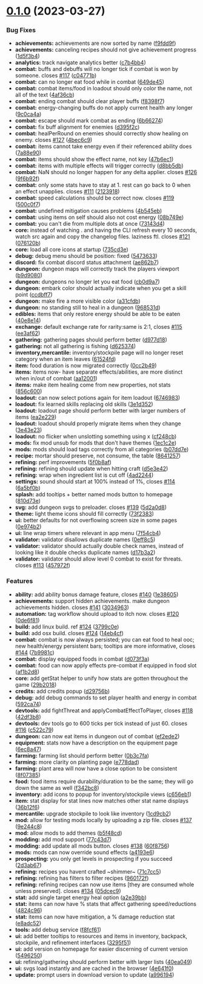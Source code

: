 # [0.1.0](https://github.com/WorldSellerGame/world-seller/compare/v0.0.6...v0.1.0) (2023-03-27)


### Bug Fixes

* **achievements:** achievements are now sorted by name ([f9fdd9f](https://github.com/WorldSellerGame/world-seller/commit/f9fdd9f01700c1fa06f93544c2fadfb3c1ae7518))
* **achievements:** canceling recipes should not give achievement progress ([1d5f3b4](https://github.com/WorldSellerGame/world-seller/commit/1d5f3b4935803f349c119ea88140a195389d51bd))
* **analytics:** track navigate analytics better ([c7b4bb4](https://github.com/WorldSellerGame/world-seller/commit/c7b4bb47c77dba746de80f1ee853dbdd7e52acb8))
* **combat:** buffs and debuffs will no longer tick if combat is won by someone. closes [#117](https://github.com/WorldSellerGame/world-seller/issues/117) ([c04771b](https://github.com/WorldSellerGame/world-seller/commit/c04771b1c06df8bacea614d0a5260ca35ec26ced))
* **combat:** can no longer eat food while in combat ([649de45](https://github.com/WorldSellerGame/world-seller/commit/649de450d27d6fe2e12ece2a8d6c732bce0a7a96))
* **combat:** combat items/food in loadout should only color the name, not all of the text ([4af36cb](https://github.com/WorldSellerGame/world-seller/commit/4af36cb46c37f2364216318ccbee5552e429bbf5))
* **combat:** ending combat should clear player buffs ([f8398f7](https://github.com/WorldSellerGame/world-seller/commit/f8398f71ba403270c7dcaf05b5fca0999e924a1c))
* **combat:** energy-changing buffs do not apply current health any longer ([9c0ca4a](https://github.com/WorldSellerGame/world-seller/commit/9c0ca4a496101cb4a10bf2438a31cf8b368ae8b7))
* **combat:** escape should mark combat as ending ([6b66274](https://github.com/WorldSellerGame/world-seller/commit/6b66274b18f8857691fc898c0ba2c087a359e8ff))
* **combat:** fix buff alignment for enemies ([d395f2c](https://github.com/WorldSellerGame/world-seller/commit/d395f2c251a021be2c7ed76352c409d6a99b456b))
* **combat:** healPerRound on enemies should correctly show healing on enemy. closes [#127](https://github.com/WorldSellerGame/world-seller/issues/127) ([4bec6c9](https://github.com/WorldSellerGame/world-seller/commit/4bec6c9fd57efa41e6424cac2dd06207dd1794fa))
* **combat:** items cannot take energy even if their referenced ability does ([7a88e90](https://github.com/WorldSellerGame/world-seller/commit/7a88e90a11833006b9f094f7d04e6fe252c7c411))
* **combat:** items should show the effect name, not key ([47b6ec1](https://github.com/WorldSellerGame/world-seller/commit/47b6ec1baffc1312b3a5cd548abe971f22cf6862))
* **combat:** items with multiple effects will trigger correctly ([d8bb5db](https://github.com/WorldSellerGame/world-seller/commit/d8bb5db806964a87ed88d4c053866c4dc7c59b7e))
* **combat:** NaN should no longer happen for any delta applier. closes [#126](https://github.com/WorldSellerGame/world-seller/issues/126) ([9f6b92f](https://github.com/WorldSellerGame/world-seller/commit/9f6b92f31351acacde0a83b8d0394c54145f12a4))
* **combat:** only some stats have to stay at 1. rest can go back to 0 when an effect unapplies. closes [#111](https://github.com/WorldSellerGame/world-seller/issues/111) ([2123918](https://github.com/WorldSellerGame/world-seller/commit/2123918063371679804963b9d49087c1530469fa))
* **combat:** speed calculations should be correct now. closes [#119](https://github.com/WorldSellerGame/world-seller/issues/119) ([500c0f7](https://github.com/WorldSellerGame/world-seller/commit/500c0f7511301d73f9403f158fa023bac1ee7c88))
* **combat:** undefined mitigation causes problems ([4b545eb](https://github.com/WorldSellerGame/world-seller/commit/4b545eb462c33eee75e4a81787a971b6276d62fb))
* **combat:** using items on self should also not cost energy ([08b749e](https://github.com/WorldSellerGame/world-seller/commit/08b749e65292b39a542d04ecbb5b36ef091edd20))
* **combat:** you can't die from multiple dots at once ([73143d4](https://github.com/WorldSellerGame/world-seller/commit/73143d4c0d20c7a7aa91bb88a9081981e72019fb))
* **core:** instead of watching . and having the CLI refresh every 10 seconds, watch src again and copy the changelog files. laziness ftl. closes [#121](https://github.com/WorldSellerGame/world-seller/issues/121) ([076120b](https://github.com/WorldSellerGame/world-seller/commit/076120b7702f8b34db04c157dd58eb75db908f2e))
* **core:** load all core icons at startup ([735cd3e](https://github.com/WorldSellerGame/world-seller/commit/735cd3eb9ef93ff7eb98384a3e9e16e6b4ba2a44))
* **debug:** debug menu should be position: fixed ([5473633](https://github.com/WorldSellerGame/world-seller/commit/54736331ceb4154bd01ac88b38b5552bbbfc5013))
* **discord:** fix combat discord status attachment ([ae862b7](https://github.com/WorldSellerGame/world-seller/commit/ae862b7202327d2bdc3d705072daab82784a8ab9))
* **dungeon:** dungeon maps will correctly track the players viewport ([b9d9080](https://github.com/WorldSellerGame/world-seller/commit/b9d90806bf313dea497114ecdcbc2e914483e3a8))
* **dungeon:** dungeons no longer let you eat food ([cb0d9a7](https://github.com/WorldSellerGame/world-seller/commit/cb0d9a7b0139d39fce1f882fbfde45d982830f81))
* **dungeon:** embark color should actually indicate when you get a skill point ([ccdbff7](https://github.com/WorldSellerGame/world-seller/commit/ccdbff7ec8f275f33a55ea2bf18ae8e20db9e16e))
* **dungeon:** make fire a more visible color ([a31cfdb](https://github.com/WorldSellerGame/world-seller/commit/a31cfdb0c714f28deba973dfc9a0c1c1eaaf9746))
* **dungeon:** no standing still to heal in a dungeon ([968531d](https://github.com/WorldSellerGame/world-seller/commit/968531de8d12fdc5cacc7fe7c6c4458f29d50f0d))
* **edibles:** items that only restore energy should be able to be eaten ([40e8e14](https://github.com/WorldSellerGame/world-seller/commit/40e8e144929c3228377df64099e5c07fbc722e49))
* **exchange:** default exchange rate for rarity:same is 2:1, closes [#115](https://github.com/WorldSellerGame/world-seller/issues/115) ([ee3af62](https://github.com/WorldSellerGame/world-seller/commit/ee3af629c2108039ebbf6e7ce2d3e178006f024c))
* **gathering:** gathering pages should perform better ([d977d18](https://github.com/WorldSellerGame/world-seller/commit/d977d188232be4d1c11794de7a8813c34196ea52))
* **gathering:** not all gathering is fishing ([d625374](https://github.com/WorldSellerGame/world-seller/commit/d625374ceeba5cc6be2cd42ccf5b6e6c23eacf5d))
* **inventory,mercantile:** inventory/stockpile page will no longer reset category when an item leaves ([61524fd](https://github.com/WorldSellerGame/world-seller/commit/61524fddc004b502a3f0ba44aa7d1d8bb998ecd6))
* **item:** food duration is now migrated correctly ([0cc2b49](https://github.com/WorldSellerGame/world-seller/commit/0cc2b4905681b1bf773a3a66fcafb210a7dcabc1))
* **items:** items now- have separate effects/abilities, are more distinct when in/out of combat ([aa12001](https://github.com/WorldSellerGame/world-seller/commit/aa12001ebedd95c1e6c85d08c3893b7209328cbc))
* **items:** make item healing come from new properties, not stats ([856c600](https://github.com/WorldSellerGame/world-seller/commit/856c600356c3bd9dc53e41b53857f38700547ade))
* **loadout:** can now select potions again for item loadout ([6746983](https://github.com/WorldSellerGame/world-seller/commit/674698351c4d8ba507d2628d06583557fd51dd4d))
* **loadout:** fix learned skills replacing old skills ([3e1d352](https://github.com/WorldSellerGame/world-seller/commit/3e1d35276518d60a15382ce3a0f77493e66374a9))
* **loadout:** loadout page should perform better with larger numbers of items ([ea2e229](https://github.com/WorldSellerGame/world-seller/commit/ea2e2296bfc476e5084063354658a1563b572a78))
* **loadout:** loadout should properly migrate items when they change ([3e43e23](https://github.com/WorldSellerGame/world-seller/commit/3e43e239f250bd55728e8a468b204df3efbbaff2))
* **loadout:** no flicker when unslotting something using x ([cf248cb](https://github.com/WorldSellerGame/world-seller/commit/cf248cba634f0ca6b3581a200b4370f32f28c371))
* **mods:** fix mod unsub for mods that don't have themes ([1ec1c2e](https://github.com/WorldSellerGame/world-seller/commit/1ec1c2ec4cb4aa317e053a05fbdae84034b5ca1c))
* **mods:** mods should load tags correctly from all categories ([b07dd7e](https://github.com/WorldSellerGame/world-seller/commit/b07dd7eeb969286345d228d4bc16e0f92b9cf6c3))
* **recipe:** mortar should preserve, not consume, the table ([8641257](https://github.com/WorldSellerGame/world-seller/commit/8641257dc5639307ba147af0a2a6b2705568b2f3))
* **refining:** perf improvements ([5f0b8af](https://github.com/WorldSellerGame/world-seller/commit/5f0b8af4706a1ba99f5fab4ecdc8c1b699871dc3))
* **refining:** refining should update when hitting craft ([d5e3e42](https://github.com/WorldSellerGame/world-seller/commit/d5e3e42d697319b866581176d8db0ef3d40e3ffd))
* **refining:** wrap when ingredient list is cut off ([4ad2244](https://github.com/WorldSellerGame/world-seller/commit/4ad2244a02d594705f1fbd736f7e751a04dbd9f6))
* **settings:** sound should start at 100% instead of 1%, closes [#114](https://github.com/WorldSellerGame/world-seller/issues/114) ([6a5bf0b](https://github.com/WorldSellerGame/world-seller/commit/6a5bf0b25740d15c1456a6b8da3383d5db6720d8))
* **splash:** add tooltips + better named mods button to homepage ([810d73e](https://github.com/WorldSellerGame/world-seller/commit/810d73e5654b647a62c357b15db6bd36543dd2aa))
* **svg:** add dungeon svgs to preloader. closes [#139](https://github.com/WorldSellerGame/world-seller/issues/139) ([5d2a0d8](https://github.com/WorldSellerGame/world-seller/commit/5d2a0d8ac61c622d8a202bc38c73949f52a15be9))
* **theme:** light theme icons should fill correctly ([73f2383](https://github.com/WorldSellerGame/world-seller/commit/73f2383426d6488d32021e6a7976f72eafaa9259))
* **ui:** better defaults for not overflowing screen size in some pages ([0e974b2](https://github.com/WorldSellerGame/world-seller/commit/0e974b2ceff3094bc23b2ab0d8286b355952af40))
* **ui:** line wrap timers where relevant in app menu ([7f54cb4](https://github.com/WorldSellerGame/world-seller/commit/7f54cb40c919120bd8d84cd47b636825370559f1))
* **validator:** validator disallows duplicate names ([0eff8c5](https://github.com/WorldSellerGame/world-seller/commit/0eff8c5607957338065753051f78a641963647e9))
* **validator:** validator should actually double check names, instead of looking like it double checks duplicate names ([d17b3a2](https://github.com/WorldSellerGame/world-seller/commit/d17b3a2723637738d1b06ed6be9f188e8cffd068))
* **validator:** validator should allow level 0 combat to exist for threats. closes [#113](https://github.com/WorldSellerGame/world-seller/issues/113) ([457972f](https://github.com/WorldSellerGame/world-seller/commit/457972fc2f0f84f45d785cae8cd4e5c9cd15e846))


### Features

* **ability:** add ability bonus damage feature, closes [#140](https://github.com/WorldSellerGame/world-seller/issues/140) ([1e38605](https://github.com/WorldSellerGame/world-seller/commit/1e386053b150796bcaa3e9372de73604f6e77685))
* **achievements:** support hidden achievements. make dungeon achievements hidden. closes [#141](https://github.com/WorldSellerGame/world-seller/issues/141) ([3034963](https://github.com/WorldSellerGame/world-seller/commit/30349635d5c1a0706bd4fe8c49a952090d8ebdf1))
* **automation:** tag workflow should upload to itch now. closes [#120](https://github.com/WorldSellerGame/world-seller/issues/120) ([0de6f81](https://github.com/WorldSellerGame/world-seller/commit/0de6f812637a02aaa971dfc281fac54ceee8a18a))
* **build:** add linux build. ref [#124](https://github.com/WorldSellerGame/world-seller/issues/124) ([3799c0e](https://github.com/WorldSellerGame/world-seller/commit/3799c0e1c60beaf539e623c1b3ee7a260b28bb1f))
* **build:** add osx build. closes [#124](https://github.com/WorldSellerGame/world-seller/issues/124) ([14eb4cf](https://github.com/WorldSellerGame/world-seller/commit/14eb4cf97234730fb171c2c236ce7bc04aee26c2))
* **combat:** combat is now always persisted; you can eat food to heal ooc; new health/energy persistent bars; tooltips are more informative, closes [#144](https://github.com/WorldSellerGame/world-seller/issues/144) ([7b9981c](https://github.com/WorldSellerGame/world-seller/commit/7b9981c39d284362793f6d86a83ff4996b7cbe17))
* **combat:** display equipped foods in combat ([d073f3a](https://github.com/WorldSellerGame/world-seller/commit/d073f3a9ace2ff7a22af854baf9bff7463c86017))
* **combat:** food can now apply effects pre-combat if equipped in food slot ([af1b2d8](https://github.com/WorldSellerGame/world-seller/commit/af1b2d8eb2d978cbe34bde1800e8ba39cd22cfb2))
* **core:** add getStat helper to unify how stats are gotten throughout the game ([29b2018](https://github.com/WorldSellerGame/world-seller/commit/29b20188892fcb248dbec384841f264a156c4c4d))
* **credits:** add credits popup ([d29756b](https://github.com/WorldSellerGame/world-seller/commit/d29756b14c9593ed2b668a686e0393e17d1bb531))
* **debug:** add debug commands to set player health and energy in combat ([592ca74](https://github.com/WorldSellerGame/world-seller/commit/592ca74fdfd49c42f0e5374ab8059fd3274331f4))
* **devtools:** add fightThreat and applyCombatEffectToPlayer, closes [#118](https://github.com/WorldSellerGame/world-seller/issues/118) ([42df3b8](https://github.com/WorldSellerGame/world-seller/commit/42df3b89110c90e21211dadddcd83dfc3efc66a0))
* **devtools:** dev tools go to 600 ticks per tick instead of just 60. closes [#116](https://github.com/WorldSellerGame/world-seller/issues/116) ([c522c79](https://github.com/WorldSellerGame/world-seller/commit/c522c793eeb26f8e23c896056142ad9f71d9129f))
* **dungeon:** can now eat items in dungeon out of combat ([ef2ede2](https://github.com/WorldSellerGame/world-seller/commit/ef2ede25aa672916db60bd4fcb58b4a79e08e81d))
* **equipment:** stats now have a description on the equipment page ([6ec8a47](https://github.com/WorldSellerGame/world-seller/commit/6ec8a47fdb8d16e4927d607dc169e11cbe17deb2))
* **farming:** farming list should perform better ([0b3c7fa](https://github.com/WorldSellerGame/world-seller/commit/0b3c7fa57420af7eaa7d6b3ff49f2649a125bd89))
* **farming:** more clarity on planting page ([e778dad](https://github.com/WorldSellerGame/world-seller/commit/e778dad8a2cdb966b117686338fe757d443ef2e2))
* **farming:** plant area will now have a close option to be consistent ([8f07385](https://github.com/WorldSellerGame/world-seller/commit/8f073859bf868e64edea4fe8135e8e2cde57fd29))
* **food:** food items require durability/duration to be the same; they will go down the same as well ([f342bc8](https://github.com/WorldSellerGame/world-seller/commit/f342bc8037fba3168b610af915170605707dd331))
* **inventory:** add icons to popup for inventory/stockpile views ([c656eb1](https://github.com/WorldSellerGame/world-seller/commit/c656eb170e5028793804b74c1dfd88852d6499b6))
* **item:** stat display for stat lines now matches other stat name displays ([36b12f6](https://github.com/WorldSellerGame/world-seller/commit/36b12f623f8b7318a15cc17e4d9cae9fa5b4ac5e))
* **mercantile:** upgrade stockpile to look like inventory ([1cd9cb2](https://github.com/WorldSellerGame/world-seller/commit/1cd9cb2efe3897898ece5016d5cf4e6f5fe8b8fb))
* **mod:** allow for testing mods locally by uploading a zip file. closes [#137](https://github.com/WorldSellerGame/world-seller/issues/137) ([9e244c8](https://github.com/WorldSellerGame/world-seller/commit/9e244c8a42b84e6dbf5bf7429690ac04850ccad8))
* **mod:** allow mods to add themes ([b5f48cd](https://github.com/WorldSellerGame/world-seller/commit/b5f48cde48c5d88a7a518577b3301bb0c44fbd30))
* **modding:** add mod support ([77c43d7](https://github.com/WorldSellerGame/world-seller/commit/77c43d7ad39758cd60bee356f51a722170e247f0))
* **modding:** add update all mods button. closes [#138](https://github.com/WorldSellerGame/world-seller/issues/138) ([60f8756](https://github.com/WorldSellerGame/world-seller/commit/60f87568ff47989b3beea7b18478e1bd6968ae9f))
* **mods:** mods can now override sound effects ([a4193e6](https://github.com/WorldSellerGame/world-seller/commit/a4193e63be267ec3b254e636435abb009b038dc3))
* **prospecting:** you only get levels in prospecting if you succeed ([2d3ab67](https://github.com/WorldSellerGame/world-seller/commit/2d3ab670e7c0b4257fbfc6743cbe0470a5ad9185))
* **refining:** recipes you havent crafted ~shimmer~ ([71c7cc5](https://github.com/WorldSellerGame/world-seller/commit/71c7cc5f858e8b713bb206f5a97b41fd1733a435))
* **refining:** refining has filters to filter recipes ([960172f](https://github.com/WorldSellerGame/world-seller/commit/960172fc4bc4b7f2fadca4aa5d9067b427b3760d))
* **refining:** refining recipes can now use items [they are consumed whole unless preserved]. closes [#134](https://github.com/WorldSellerGame/world-seller/issues/134) ([05dcec9](https://github.com/WorldSellerGame/world-seller/commit/05dcec947cf750e138ce8d28d0d8968edfb9fbfa))
* **stat:** add single target energy heal option ([a2e39bb](https://github.com/WorldSellerGame/world-seller/commit/a2e39bbd5f08a7ec2fb68cd870e5d0eee63f0e1b))
* **stat:** items can now have % stats that affect gathering speed/reductions ([4824c96](https://github.com/WorldSellerGame/world-seller/commit/4824c9661547bad326b265b04b0a72b74606eac5))
* **stat:** items can now have mitigation, a % damage reduction stat ([e8adc52](https://github.com/WorldSellerGame/world-seller/commit/e8adc529ec45bb5d95f656ce9baf0eec2ab24bdc))
* **tools:** add debug service ([f8fcf61](https://github.com/WorldSellerGame/world-seller/commit/f8fcf6179c25aedc4d28a430811dae9452de6081))
* **ui:** add better tooltips to resources and items in inventory, backpack, stockpile, and refinement interfaces ([3295f51](https://github.com/WorldSellerGame/world-seller/commit/3295f51776ec40966caa864debb60b51576ca8d0))
* **ui:** add version on homepage for easier discerning of current version ([5496250](https://github.com/WorldSellerGame/world-seller/commit/54962501f4d19aba5280f5230203f0763704b053))
* **ui:** refining/gathering should perform better with larger lists ([40ea049](https://github.com/WorldSellerGame/world-seller/commit/40ea04988744a4a9e757b2fe7c2bdc01a395f006))
* **ui:** svgs load instantly and are cached in the browser ([4e641f0](https://github.com/WorldSellerGame/world-seller/commit/4e641f02bb018d0a6d0da45f3b71edea81047017))
* **update:** prompt users in download version to update ([a996194](https://github.com/WorldSellerGame/world-seller/commit/a9961945539a3d5a90d8dcb2b689f98b1b592e38))



